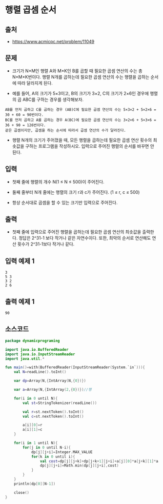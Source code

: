 # 행렬 곱셈 순서

## 출처

* https://www.acmicpc.net/problem/11049

## 문제

* 크기가 N×M인 행렬 A와 M×K인 B를 곱할 때 필요한 곱셈 연산의 수는 총 N×M×K번이다. 행렬 N개를 곱하는데 필요한 곱셈 연산의 수는 행렬을 곱하는 순서에 따라 달라지게 된다.

* 예를 들어, A의 크기가 5×3이고, B의 크기가 3×2, C의 크기가 2×6인 경우에 행렬의 곱 ABC를 구하는 경우를 생각해보자.

```
AB를 먼저 곱하고 C를 곱하는 경우 (AB)C에 필요한 곱셈 연산의 수는 5×3×2 + 5×2×6 = 30 + 60 = 90번이다.
BC를 먼저 곱하고 A를 곱하는 경우 A(BC)에 필요한 곱셈 연산의 수는 3×2×6 + 5×3×6 = 36 + 90 = 126번이다.
같은 곱셈이지만, 곱셈을 하는 순서에 따라서 곱셈 연산의 수가 달라진다.
```

* 행렬 N개의 크기가 주어졌을 때, 모든 행렬을 곱하는데 필요한 곱셈 연산 횟수의 최솟값을 구하는 프로그램을 작성하시오. 입력으로 주어진 행렬의 순서를 바꾸면 안 된다.

## 입력

* 첫째 줄에 행렬의 개수 N(1 ≤ N ≤ 500)이 주어진다.

* 둘째 줄부터 N개 줄에는 행렬의 크기 r과 c가 주어진다. (1 ≤ r, c ≤ 500)

* 항상 순서대로 곱셈을 할 수 있는 크기만 입력으로 주어진다.

## 출력

* 첫째 줄에 입력으로 주어진 행렬을 곱하는데 필요한 곱셈 연산의 최솟값을 출력한다. 정답은 2^31-1 보다 작거나 같은 자연수이다. 또한, 최악의 순서로 연산해도 연산 횟수가 2^31-1보다 작거나 같다.

## 입력 예제 1

```
3
5 3
3 2
2 6
```

## 출력 예제 1

```
90
```

## 소스코드

```kotlin
package dynamicprograming

import java.io.BufferedReader
import java.io.InputStreamReader
import java.util.*

fun main()=with(BufferedReader(InputStreamReader(System.`in`))){
    val N=readLine().toInt()

    var dp=Array(N,{IntArray(N,{0})})

    var a=Array(N,{IntArray(2,{0})})//행

    for(i in 0 until N){
        val st=StringTokenizer(readLine())

        val r=st.nextToken().toInt()
        val c=st.nextToken().toInt()

        a[i][0]=r
        a[i][1]=c
    }

    for(i in 1 until N){
        for(j in 0 until N-i){
            dp[j][j+i]=Integer.MAX_VALUE
            for(k in 0 until i){
                val cost=dp[j][j+k]+dp[j+k+1][j+i]+a[j][0]*a[j+k][1]*a[j+i][1]
                dp[j][j+i]=Math.min(dp[j][j+i],cost)
            }
        }
    }
    println(dp[0][N-1])

    close()
}
```
